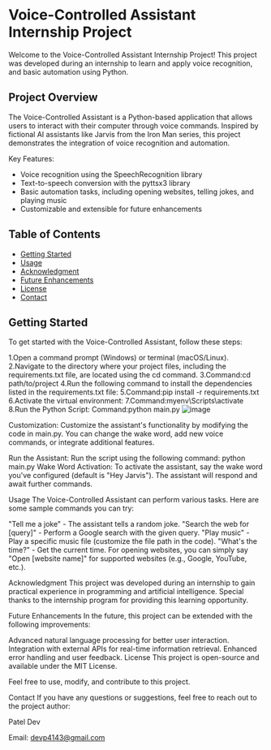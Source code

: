 # Voice-Controlled Assistant Internship Project

Welcome to the Voice-Controlled Assistant Internship Project! This project was developed during an internship to learn and apply voice recognition, and basic automation using Python.

## Project Overview

The Voice-Controlled Assistant is a Python-based application that allows users to interact with their computer through voice commands. Inspired by fictional AI assistants like Jarvis from the Iron Man series, this project demonstrates the integration of voice recognition and automation.

Key Features:
- Voice recognition using the SpeechRecognition library
- Text-to-speech conversion with the pyttsx3 library
- Basic automation tasks, including opening websites, telling jokes, and playing music
- Customizable and extensible for future enhancements

## Table of Contents

- [Getting Started](#getting-started)
- [Usage](#usage)
- [Acknowledgment](#acknowledgment)
- [Future Enhancements](#future-enhancements)
- [License](#license)
- [Contact](#contact)

## Getting Started

To get started with the Voice-Controlled Assistant, follow these steps:

1.Open a command prompt (Windows) or terminal (macOS/Linux).
2.Navigate to the directory where your project files, including the requirements.txt file, are located using the cd command.
3.Command:cd path/to/project
4.Run the following command to install the dependencies listed in the requirements.txt file:
5.Command:pip install -r requirements.txt
6.Activate the virtual environment:
7.Command:myenv\Scripts\activate
8.Run the Python Script:
Command:python main.py
![image](https://github.com/DevPatel1023/codeclause_internship_project/assets/118754663/4e8079f3-6b1d-415c-87be-625839256f3b)


Customization: Customize the assistant's functionality by modifying the code in main.py. You can change the wake word, add new voice commands, or integrate additional features.

Run the Assistant: Run the script using the following command:
python main.py
Wake Word Activation: To activate the assistant, say the wake word you've configured (default is "Hey Jarvis"). The assistant will respond and await further commands.

Usage
The Voice-Controlled Assistant can perform various tasks. Here are some sample commands you can try:

"Tell me a joke" - The assistant tells a random joke.
"Search the web for [query]" - Perform a Google search with the given query.
"Play music" - Play a specific music file (customize the file path in the code).
"What's the time?" - Get the current time.
For opening websites, you can simply say "Open [website name]" for supported websites (e.g., Google, YouTube, etc.).

Acknowledgment
This project was developed during an internship to gain practical experience in programming and artificial intelligence. Special thanks to the internship program for providing this learning opportunity.

Future Enhancements
In the future, this project can be extended with the following improvements:

Advanced natural language processing for better user interaction.
Integration with external APIs for real-time information retrieval.
Enhanced error handling and user feedback.
License
This project is open-source and available under the MIT License.

Feel free to use, modify, and contribute to this project.

Contact
If you have any questions or suggestions, feel free to reach out to the project author:

Patel Dev

Email: devp4143@gmail.com



